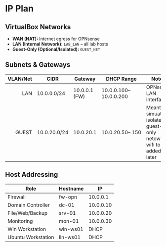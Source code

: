 # IP Plan

## VirtualBox Networks
- **WAN (NAT):** Internet egress for OPNsense
- **LAN (Internal Network):** `LAB_LAN` – all lab hosts
- **Guest-Only (Optional/Isolated):** `GUEST_NET`

## Subnets & Gateways
| VLAN/Net | CIDR        | Gateway       | DHCP Range         | Notes                  |
|---------:|-------------|---------------|--------------------|------------------------|
| LAN      | 10.0.0.0/24 | 10.0.0.1 (FW) | 10.0.0.100–10.0.0.200 | OPNsense LAN interface |
| GUEST    | 10.0.20.0/24| 10.0.20.1     | 10.0.20.50–.150    | Meant to simuate isolated guest-only netowrk; wifi to be added later|

## Host Addressing
| Role                | Hostname        | IP        |
|--------------------|-----------------|-----------|
| Firewall           | fw-opn          | 10.0.0.1  |
| Domain Controller  | dc-01           | 10.0.0.10 |
| File/Web/Backup    | srv-01          | 10.0.0.20 |
| Monitoring         | mon-01          | 10.0.0.30 |
| Win Workstation    | win-ws01        | DHCP      |
| Ubuntu Workstation | lin-ws01        | DHCP      |
